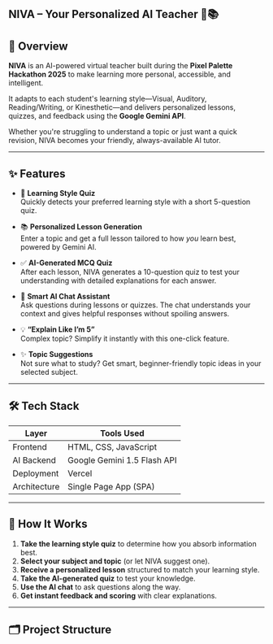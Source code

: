 NIVA – Your Personalized AI Teacher 🤖📚
---

## 🚀 Overview

**NIVA** is an AI-powered virtual teacher built during the **Pixel Palette Hackathon 2025** to make learning more personal, accessible, and intelligent.

It adapts to each student's learning style—Visual, Auditory, Reading/Writing, or Kinesthetic—and delivers personalized lessons, quizzes, and feedback using the **Google Gemini API**.

Whether you're struggling to understand a topic or just want a quick revision, NIVA becomes your friendly, always-available AI tutor.

---

## ✨ Features

- 🧠 **Learning Style Quiz**  
  Quickly detects your preferred learning style with a short 5-question quiz.

- 📚 **Personalized Lesson Generation**  
  Enter a topic and get a full lesson tailored to how *you* learn best, powered by Gemini AI.

- ✅ **AI-Generated MCQ Quiz**  
  After each lesson, NIVA generates a 10-question quiz to test your understanding with detailed explanations for each answer.

- 💬 **Smart AI Chat Assistant**  
  Ask questions during lessons or quizzes. The chat understands your context and gives helpful responses without spoiling answers.

- 💡 **“Explain Like I’m 5”**  
  Complex topic? Simplify it instantly with this one-click feature.

- ✨ **Topic Suggestions**  
  Not sure what to study? Get smart, beginner-friendly topic ideas in your selected subject.

---

## 🛠 Tech Stack

| Layer        | Tools Used                  |
|--------------|-----------------------------|
| Frontend     | HTML, CSS, JavaScript       |
| AI Backend   | Google Gemini 1.5 Flash API |
| Deployment   | Vercel                      |
| Architecture | Single Page App (SPA)       |

---

## 🧠 How It Works

1. **Take the learning style quiz** to determine how you absorb information best.
2. **Select your subject and topic** (or let NIVA suggest one).
3. **Receive a personalized lesson** structured to match your learning style.
4. **Take the AI-generated quiz** to test your knowledge.
5. **Use the AI chat** to ask questions along the way.
6. **Get instant feedback and scoring** with clear explanations.

---

## 🗂️ Project Structure

